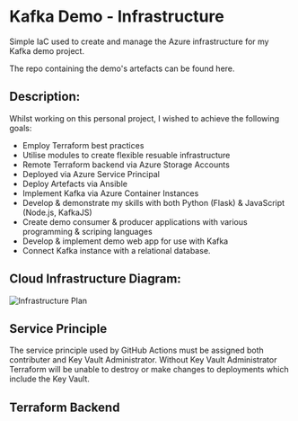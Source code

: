 # Kafka Demo - Infrastructure

Simple IaC used to create and manage the Azure infrastructure for my Kafka demo project.

The repo containing the demo's artefacts can be found here.

## Description:
Whilst working on this personal project, I wished to achieve the following goals:
 - Employ Terraform best practices
 - Utilise modules to create flexible resuable infrastructure
 - Remote Terraform backend via Azure Storage Accounts
 - Deployed via Azure Service Principal
 - Deploy Artefacts via Ansible
 - Implement Kafka via Azure Container Instances
 - Develop & demonstrate my skills with both Python (Flask) & JavaScript (Node.js, KafkaJS)
 - Create demo consumer & producer applications with various programming & scriping languages
 - Develop & implement demo web app for use with Kafka
 - Connect Kafka instance with a relational database.

## Cloud Infrastructure Diagram:
![Infrastructure Plan](https://images2.imgbox.com/67/cf/UmAwHQRt_o.png)

## Service Principle
The service principle used by GitHub Actions must be assigned both contributer and Key Vault Administrator. Without Key Vault Administrator Terraform will be unable to destroy or make changes to deployments which include the Key Vault.

## Terraform Backend
